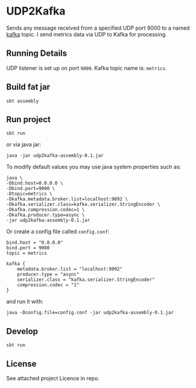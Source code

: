 # UDP2Kafka

Sends any message received from a specified UDP port 9000 to a named [kafka](http://kafka.apache.org/) topic. I send metrics data via UDP to Kafka for processing.

## Running Details

UDP listener is set up on port `9000`.
Kafka topic name is: `metrics`.

## Build fat jar

`sbt assembly`


## Run project 

`sbt run`

or via java jar:

`java -jar udp2kafka-assembly-0.1.jar`

To modify default values you may use java system properties such as:

    java \
    -Dbind.host=0.0.0.0 \
    -Dbind.port=9000 \
    -Dtopic=metrics \
    -Dkafka.metadata.broker.list=localhost:9092 \
    -Dkafka.serializer.class=kafka.serializer.StringEncoder \
    -Dkafka.compression.codec=1 \
    -Dkafka.producer.type=async \
    -jar udp2kafka-assembly-0.1.jar
    
Or create a config file called `config.conf`:

    bind.host = "0.0.0.0"
    bind.port = 9000
    topic = metrics

    kafka {
        metadata.broker.list = "localhost:9092"
        producer.type = "async"
        serializer.class = "kafka.serializer.StringEncoder"
        compression.codec = "1"
    }

and run it with:

    java -Dconfig.file=config.conf -jar udp2kafka-assembly-0.1.jar
    

## Develop

`sbt run`
    
## License

See attached project Licence in repo.
